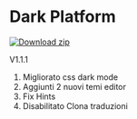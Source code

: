# Dark Platform

<!-- BEGIN LATEST DOWNLOAD BUTTON -->
[![Download zip](https://custom-icon-badges.herokuapp.com/badge/-Download-blue?style=for-the-badge&logo=download&logoColor=white "Download zip")](https://github.com/LODYZ/darkPlatform/archive/refs/heads/main.zip)


V1.1.1
1. Migliorato css dark mode
2. Aggiunti 2 nuovi temi editor
3. Fix Hints
4. Disabilitato Clona traduzioni
